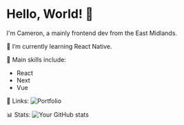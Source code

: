 # Hello, World! 👋

I'm Cameron, a mainly frontend dev from the East Midlands.

🌱 I’m currently learning React Native.

🚀 Main skills include:
- React
- Next
- Vue

🔗 Links:
![Portfolio](https://cameronroberts.uk/)


📊 Stats:
![Your GitHub stats](https://github-readme-stats.vercel.app/api?username=cameronroberts00&show_icons=true&theme=dark)
